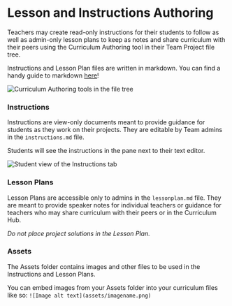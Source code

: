 # Lesson and Instructions Authoring

Teachers may create read-only instructions for their students to follow as well as admin-only lesson plans to keep as notes and share curriculum with their peers using the Curriculum Authoring tool in their Team Project file tree. 

Instructions and Lesson Plan files are written in markdown. You can find a handy guide to markdown [here](https://www.markdownguide.org/cheat-sheet/)! 

![Curriculum Authoring tools in the file tree](/images/teamsForEducation/curriculum-hub/curriculum_authoring.png)

### Instructions
Instructions are view-only documents meant to provide guidance for students as they work on their projects. They are editable by Team admins in the `instructions.md` file. 

Students will see the instructions in the pane next to their text editor. 

![Student view of the Instructions tab](/images/teamsForEducation/curriculum-hub/instructions_studentview.png)

### Lesson Plans
Lesson Plans are accessible only to admins in the `lessonplan.md` file. They are meant to provide speaker notes for individual teachers or guidance for teachers who may share curriculum with their peers or in the Curriculum Hub.

*Do not place project solutions in the Lesson Plan.*

### Assets
The Assets folder contains images and other files to be used in the Instructions and Lesson Plans. 

You can embed images from your Assets folder into your curriculum files like so: 
```![Image alt text](assets/imagename.png)``` 







